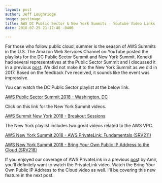 ```yaml
---
layout: post
author: Jeff Loughridge
image: postimage
title: AWS DC Public Sector & New York Summits - Youtube Video Links
date: 2018-07-25 21:17:48 -0400

---
```

For those who follow public cloud, summer is the season of AWS Summits in the U.S. The Amazon Web Services Channel on YouTube posted the playlists for the DC Public Sector Summit and New York Summit. Konekti had several representatives at the Public Sector Summit and I discussed it in a previous [post](https://konekti.us/2018/06/26/konekti-at-the-aws-public-sector-summit.html "Konekti at the AWS Public Sector Summit"). We did not make it to the New York Summit as we did in 2017. Based on the feedback I've received, it sounds like the event was impressive.

You can watch the DC Public Sector playlist at the below link.

[AWS Public Sector Summit 2018 - Washington, DC](http://bit.ly/2AbaJCX "AWS Public Sector Summit 2018 - Washington, D.C.")

Click on this link for the New York Summit videos.

[AWS Summit New York 2018 - Breakout Sessions](http://bit.ly/2NM27EO "AWS Summit New York 2018 - Breakout Sessions")

The New York playlist includes two great videos related to the AWS VPC.

[AWS New York Summit 2018 - AWS PrivateLink: Fundamentals (SRV211)](https://youtu.be/20RxEzAXG9o "AWS New York Summit 2018 - AWS PrivateLink: Fundamentals (SRV211)")

[AWS New York Summit 2018 - Bring Your Own Public IP Address to the Cloud (SRV218)](https://youtu.be/XY3n7n7l4iw "AWS New York Summit 2018 - Bring Your Own Public IP Address to the Cloud (SRV218)")

If you enjoyed our coverage of AWS PrivateLink in a previous [pos](https://konekti.us/2018/04/09/the-value-of-aws-privatelink.html "The Value of AWS PrivateLink")t by Amir, you'll definitely want to watch the PrivateLink video. Watch the Bring Your Own Public IP Address to the Cloud video as well. I'll be covering this new feature in the next post.